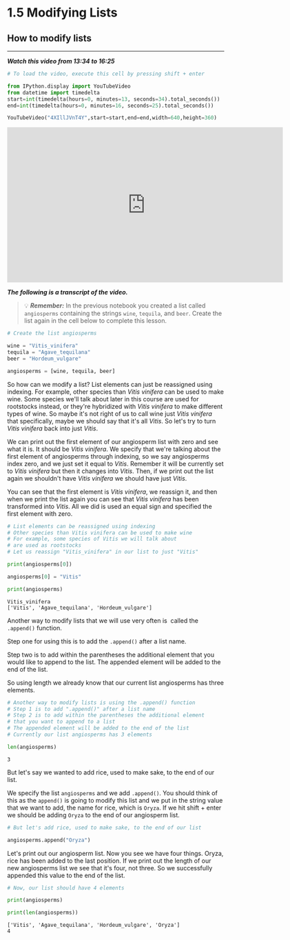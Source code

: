 # 1.5 Modifying Lists

## How to modify lists
____

***Watch this video from 13:34 to 16:25***


```python
# To load the video, execute this cell by pressing shift + enter

from IPython.display import YouTubeVideo
from datetime import timedelta
start=int(timedelta(hours=0, minutes=13, seconds=34).total_seconds())
end=int(timedelta(hours=0, minutes=16, seconds=25).total_seconds())

YouTubeVideo("4XIllJVnT4Y",start=start,end=end,width=640,height=360)
```





<iframe
    width="640"
    height="360"
    src="https://www.youtube.com/embed/4XIllJVnT4Y?start=814&end=985"
    frameborder="0"
    allowfullscreen
></iframe>




***The following is a transcript of the video.***

> 💡 ***Remember:*** In the previous notebook you created a list called `angiosperms` containing the strings `wine`, `tequila`, and `beer`. Create the list again in the cell below to complete this lesson.


```python
# Create the list angiosperms

wine = "Vitis_vinifera"
tequila = "Agave_tequilana"
beer = "Hordeum_vulgare"

angiosperms = [wine, tequila, beer]
```

So how can we modify a list? List elements can just be reassigned using indexing. For example, other species than *Vitis vinifera* can be used to make wine. Some species we'll talk about later in this course are used for rootstocks instead, or they're hybridized with *Vitis vinifera* to make different types of wine. So maybe it's not right of us to call wine just *Vitis vinifera* that specifically, maybe we should say that it's all *Vitis*. So let's try to turn *Vitis vinifera* back into just *Vitis*.

We can print out the first element of our angiosperm list with zero and see what it is. It should be *Vitis vinifera*. We specify that we're talking about the first element of angiosperms through indexing, so we say angiosperms index zero, and we just set it equal to *Vitis*. Remember it will be currently set to *Vitis vinifera* but then it changes into *Vitis*. Then, if we print out the list again we shouldn't have *Vitis vinifera* we should have just *Vitis*.

You can see that the first element is *Vitis vinifera*, we reassign it, and then when we print the list again you can see that *Vitis vinifera* has been transformed into *Vitis*. All we did is used an equal sign and specified the first element with zero.


```python
# List elements can be reassigned using indexing
# Other species than Vitis vinifera can be used to make wine
# For example, some species of Vitis we will talk about
# are used as rootstocks
# Let us reassign "Vitis_vinifera" in our list to just "Vitis"

print(angiosperms[0])

angiosperms[0] = "Vitis"

print(angiosperms)
```

    Vitis_vinifera
    ['Vitis', 'Agave_tequilana', 'Hordeum_vulgare']


Another way to modify lists that we will use very often is  called the `.append()` function.

Step one for using this is to add the `.append()` after a list name.  

Step two is to add within the parentheses the additional element that you would like to append to the list. The appended element will be added to the end of the list.

So using length we already know that our current list angiosperms has three elements.


```python
# Another way to modify lists is using the .append() function
# Step 1 is to add ".append()" after a list name
# Step 2 is to add within the parentheses the additional element
# that you want to append to a list
# The appended element will be added to the end of the list
# Currently our list angiosperms has 3 elements

len(angiosperms)
```




    3



But let's say we wanted to add rice, used to make sake, to the end of our list.

We specify the list `angiosperms` and we add `.append()`. You should think of this as the `append()` is going to modify this list and we put in the string value that we want to add, the name for rice, which is `Oryza`. If we hit shift + enter we should be adding `Oryza` to the end of our angiosperm list. 


```python
# But let's add rice, used to make sake, to the end of our list

angiosperms.append("Oryza")
```

Let's print out our angiosperm list. Now you see we have four things. Oryza, rice has been added to the last position. If we print out the length of our new angiosperms list we see that it's four, not three. So we successfully appended this value to the end of the list.


```python
# Now, our list should have 4 elements

print(angiosperms)

print(len(angiosperms))
```

    ['Vitis', 'Agave_tequilana', 'Hordeum_vulgare', 'Oryza']
    4

